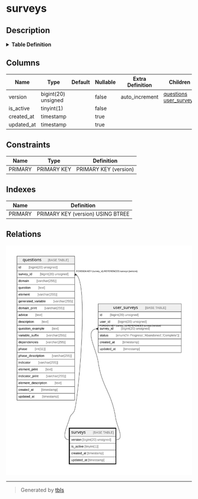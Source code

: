 # surveys

## Description

<details>
<summary><strong>Table Definition</strong></summary>

```sql
CREATE TABLE `surveys` (
  `version` bigint(20) unsigned NOT NULL AUTO_INCREMENT,
  `is_active` tinyint(1) NOT NULL,
  `created_at` timestamp NULL DEFAULT NULL,
  `updated_at` timestamp NULL DEFAULT NULL,
  PRIMARY KEY (`version`)
) ENGINE=InnoDB AUTO_INCREMENT=[Redacted by tbls] DEFAULT CHARSET=utf8mb4 COLLATE=utf8mb4_unicode_ci
```

</details>

## Columns

| Name | Type | Default | Nullable | Extra Definition | Children | Parents | Comment |
| ---- | ---- | ------- | -------- | ---------------- | -------- | ------- | ------- |
| version | bigint(20) unsigned |  | false | auto_increment | [questions](questions.md) [user_surveys](user_surveys.md) |  |  |
| is_active | tinyint(1) |  | false |  |  |  |  |
| created_at | timestamp |  | true |  |  |  |  |
| updated_at | timestamp |  | true |  |  |  |  |

## Constraints

| Name | Type | Definition |
| ---- | ---- | ---------- |
| PRIMARY | PRIMARY KEY | PRIMARY KEY (version) |

## Indexes

| Name | Definition |
| ---- | ---------- |
| PRIMARY | PRIMARY KEY (version) USING BTREE |

## Relations

![er](surveys.svg)

---

> Generated by [tbls](https://github.com/k1LoW/tbls)
